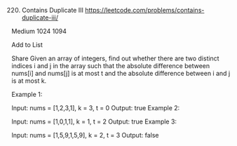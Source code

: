 220. Contains Duplicate III
https://leetcode.com/problems/contains-duplicate-iii/

Medium
1024
1094

Add to List

Share
Given an array of integers, find out whether there are two distinct 
indices i and j in the array such that the absolute difference 
between nums[i] and nums[j] is at most t and the absolute difference 
between i and j is at most k.

Example 1:

Input: nums = [1,2,3,1], k = 3, t = 0
Output: true
Example 2:

Input: nums = [1,0,1,1], k = 1, t = 2
Output: true
Example 3:

Input: nums = [1,5,9,1,5,9], k = 2, t = 3
Output: false
